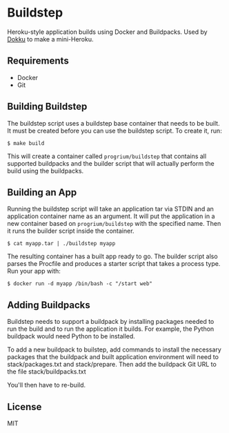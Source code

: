 # Buildstep

Heroku-style application builds using Docker and Buildpacks. Used by [Dokku](https://github.com/progrium/dokku) to make a mini-Heroku.

## Requirements

 * Docker
 * Git

## Building Buildstep

The buildstep script uses a buildstep base container that needs to be built. It must be created before
you can use the buildstep script. To create it, run:

    $ make build

This will create a container called `progrium/buildstep` that contains all supported buildpacks and the
builder script that will actually perform the build using the buildpacks.

## Building an App

Running the buildstep script will take an application tar via STDIN and an application container name as
an argument. It will put the application in a new container based on `progrium/buildstep` with the specified name. 
Then it runs the builder script inside the container. 

    $ cat myapp.tar | ./buildstep myapp

The resulting container has a built app ready to go. The builder script also parses the Procfile and produces
a starter script that takes a process type. Run your app with:

    $ docker run -d myapp /bin/bash -c "/start web"

## Adding Buildpacks

Buildstep needs to support a buildpack by installing packages needed to run the build and to run the application
it builds. For example, the Python buildpack would need Python to be installed.

To add a new buildpack to builstep, add commands to install the necessary packages that the buildpack and built
application environment will need to stack/packages.txt and stack/prepare. Then add the buildpack Git URL to the file stack/buildpacks.txt

You'll then have to re-build.

## License

MIT